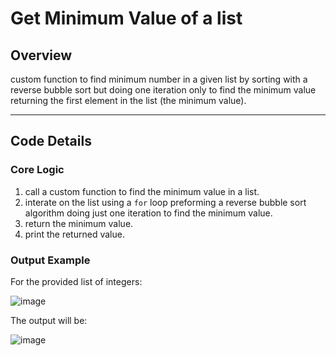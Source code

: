 # Get Minimum Value of a list
## Overview

custom function to find minimum number in a given list by sorting with a reverse bubble sort but doing one iteration only to find the minimum value returning the first element in the list (the minimum value).

---

## Code Details

### Core Logic

1. call a custom function to find the minimum value in a list.
2. interate on the list using a `for` loop preforming a reverse bubble sort algorithm doing just one iteration to find the minimum value.
3. return the minimum value.
4. print the returned value.

### Output Example

For the provided list of integers:

![image](https://github.com/user-attachments/assets/1b2cce92-a0c2-4784-a9d3-59d35c135fac)


The output will be:

![image](https://github.com/user-attachments/assets/27daad9d-2d6b-4d41-9174-dc9297dd6730)
